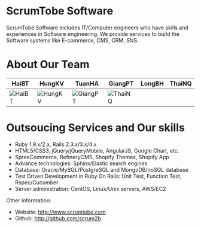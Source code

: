 ScrumTobe Software
================

ScrumTobe Software includes IT/Computer engineers who have skills and experiences in Software engineering. 
We provide services to build the Software systems like E-commerce, CMS, CRM, SNS.

About Our Team
===========================

| HaiBT | HungKV | TuanHA | GiangPT | LongBH | ThaiNQ |
|--- |--- |--- |--- |--- |---
| ![HaiBT](https://avatars3.githubusercontent.com/u/154286?v=3&s=460) | ![HungKV](https://avatars2.githubusercontent.com/u/2276767?v=3&s=460) | ![GiangPT](https://avatars0.githubusercontent.com/u/7134388?v=3&s=460) | ![ThaiNQ](https://avatars3.githubusercontent.com/u/8359014?v=3&s=460) |


Outsoucing Services and Our skills
=======
- Ruby 1.9.x/2.x, Rails 2.3.x/3.x/4.x
- HTML5/CSS3, jQuery/jQueryMobile, AngularJS, Google Chart, etc.
- SpreeCommerce, RefineryCMS, Shopify Themes, Shopify App
- Advance technologies: Sphinx/Elastic search engines
- Database: Oracle/MySQL/PostgreSQL and MongoDB/noSQL database
- Test Driven Development in Ruby On Rails: Unit Test, Function Test, Rspec/Cucumber
- Server administration: CentOS, Linux/Unix servers, AWS/EC2

Other information:
- Website: http://www.scrumtobe.com
- Github: http://github.com/scrum2b
